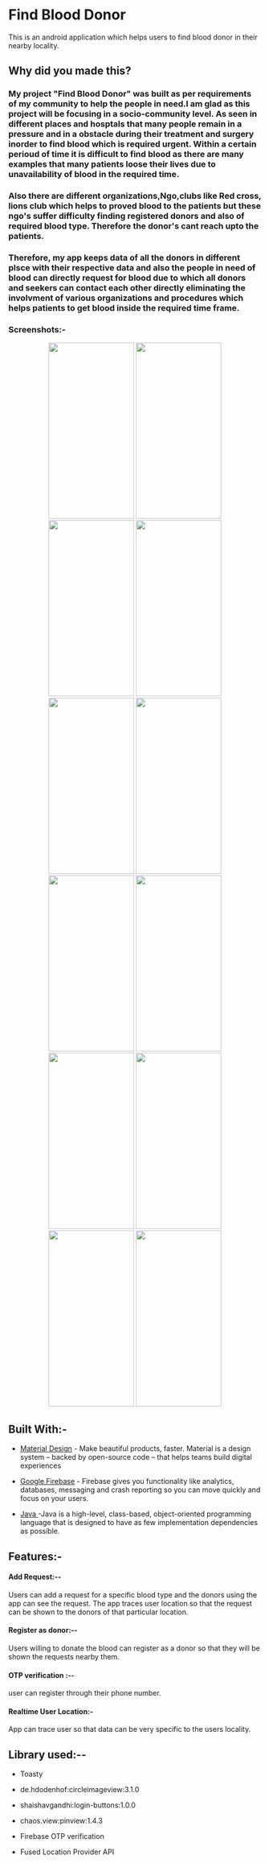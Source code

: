 
# Find Blood Donor

This is an android application which helps users to find blood donor in their nearby locality.

## Why did you made this?
### My project "Find Blood Donor" was built as per requirements of my community to help the people in need.I am glad as this project will be focusing in a socio-community level. As seen in different places and hosptals that many people remain in a pressure and in a obstacle during their treatment and surgery inorder to find blood which is required urgent. Within a certain perioud of time it is difficult to find blood as there are many examples that many patients loose their lives due to unavailability of blood in the required time.
### Also there are different organizations,Ngo,clubs like Red cross, lions club which helps to proved blood to the patients but these ngo's suffer difficulty finding registered donors and also of required blood type. Therefore the donor's cant reach upto the patients.
### Therefore, my app keeps data of all the donors in different plsce with their respective data and also the people in need of blood can directly request for blood due to which all donors and seekers can contact each other directly eliminating the involvment of various organizations and procedures which helps patients to get blood inside the required time frame.
### Screenshots:-
<p align="center">

<img src="https://user-images.githubusercontent.com/91082323/134048182-946e254e-f88d-40c5-bc85-d0029ef90695.jpg" width="170" height="350"> 
<img src="https://user-images.githubusercontent.com/91082323/134048188-a9f6ca12-bb2c-4445-b573-e215fe265daf.jpg" width="170" height="350"> 
 
<img src="https://user-images.githubusercontent.com/91082323/134048190-37d27946-8c43-4ece-ae3c-e8cac2183363.jpg" width="170" height="350">
<img src="https://user-images.githubusercontent.com/91082323/134048195-dcabf61b-e5ca-4c63-8823-50adece1ccd2.jpg" width="170" height="350">
<img src="https://user-images.githubusercontent.com/91082323/134048197-49384eaf-fb33-4c78-8df8-46604030faa4.jpg" width="170" height="350">
<img src="https://user-images.githubusercontent.com/91082323/134048201-780a53b7-9969-428c-8770-d2491126712a.jpg" width="170" height="350">
<img src="https://user-images.githubusercontent.com/91082323/134048202-755e8f1c-3193-41bc-872e-9bbfd52ddcb3.jpg" width="170" height="350">
<img src="https://user-images.githubusercontent.com/91082323/134048210-06fdf782-6a0e-439f-9048-088702b634dc.jpg" width="170" height="350">
<img src="https://user-images.githubusercontent.com/91082323/134048212-d2545388-ed5b-4ad7-b54b-6b1898773636.jpg" width="170" height="350">
<img src="https://user-images.githubusercontent.com/91082323/134048214-92714e1c-bada-48c0-9125-d4d92faaf89f.jpg" width="170" height="350">
 <img src="https://user-images.githubusercontent.com/91082323/134054165-af399e84-a391-4a64-ae9c-3da221b32c76.jpg" width="170" height="350">
  <img src="https://user-images.githubusercontent.com/91082323/134054467-52bd3a15-3421-4972-a45c-efb4e41300ad.jpg" width="170" height="350">

</p>

## Built With:-

* [Material Design](https://material.io/) - Make beautiful products, faster. Material is a design system – backed by open-source code – that helps teams build digital experiences

* [Google Firebase](https://firebase.google.com/) - Firebase gives you functionality like analytics, databases, messaging and crash reporting so you can move quickly and focus on your users.

* [Java ](https://www.java.com/en/)-Java is a high-level, class-based, object-oriented programming language that is designed to have as few implementation dependencies as possible.
## Features:-

#### Add Request:--
Users can add a request for a specific blood type and the donors using the app can see the request.
The app traces user location so that the request can be shown to the donors of that particular location.

#### Register as donor:--
Users willing to donate the blood can register as a donor so that they will be shown the requests nearby them.

#### OTP verification :--
user can register through their phone number.

#### Realtime User Location:-
App can trace user so that data can be very specific to the users locality.

## Library used:--

* Toasty

* de.hdodenhof:circleimageview:3.1.0

* shaishavgandhi:login-buttons:1.0.0

* chaos.view:pinview:1.4.3

* Firebase OTP verification

* Fused Location Provider API


